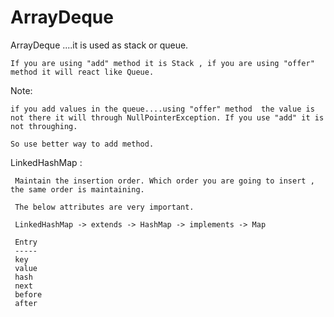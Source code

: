 # ArrayDeque

ArrayDeque ....it is used as stack or queue.

    If you are using "add" method it is Stack , if you are using "offer" method it will react like Queue.


Note:

    if you add values in the queue....using "offer" method  the value is not there it will through NullPointerException. If you use "add" it is not throughing.
	
	So use better way to add method.
	
	

LinkedHashMap :

     Maintain the insertion order. Which order you are going to insert , the same order is maintaining.
   
     The below attributes are very important.
   
     LinkedHashMap -> extends -> HashMap -> implements -> Map
   
     Entry
     -----
     key
     value
     hash
     next
     before
     after 

